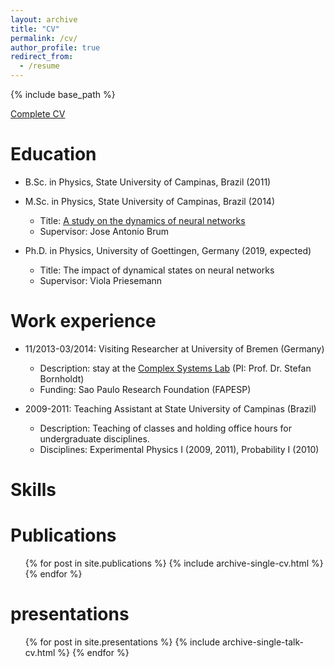 ```yaml
---
layout: archive
title: "CV"
permalink: /cv/
author_profile: true
redirect_from:
  - /resume
---
```


{% include base_path %}


[Complete CV](http://joaopn.github.io/files/cv.pdf)

Education
======
* B.Sc. in Physics, State University of Campinas, Brazil (2011)

* M.Sc. in Physics, State University of Campinas, Brazil (2014)
  * Title: [A study on the dynamics of neural networks](http://repositorio.unicamp.br/jspui/handle/REPOSIP/276962)
  * Supervisor: Jose Antonio Brum

* Ph.D. in Physics, University of Goettingen, Germany (2019, expected)
  * Title: The impact of dynamical states on neural networks
  * Supervisor: Viola Priesemann

Work experience
======
* 11/2013-03/2014: Visiting Researcher at University of Bremen (Germany)
  * Description: stay at the [Complex Systems Lab](http://www.itp.uni-bremen.de/complex/) (PI: Prof. Dr. Stefan Bornholdt)
  * Funding: Sao Paulo Research Foundation (FAPESP)

* 2009-2011: Teaching Assistant at State University of Campinas (Brazil)
  * Description: Teaching of classes and holding office hours for undergraduate disciplines.
  * Disciplines: Experimental Physics I (2009, 2011), Probability I (2010)

Skills
======


Publications
======
  <ul>{% for post in site.publications %}
    {% include archive-single-cv.html %}
  {% endfor %}</ul>

presentations
======
  <ul>{% for post in site.presentations %}
    {% include archive-single-talk-cv.html %}
  {% endfor %}</ul>
